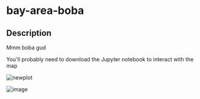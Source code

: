 # bay-area-boba

## Description

Mmm boba gud

You'll probably need to download the Jupyter notebook to interact with the map

![newplot](https://user-images.githubusercontent.com/97273107/209461087-334ed980-6b01-4614-8322-f69c50a197cb.png)

![image](https://user-images.githubusercontent.com/97273107/209461549-d1c27ea7-fb85-4c5f-a99b-733d24c86b88.png)
